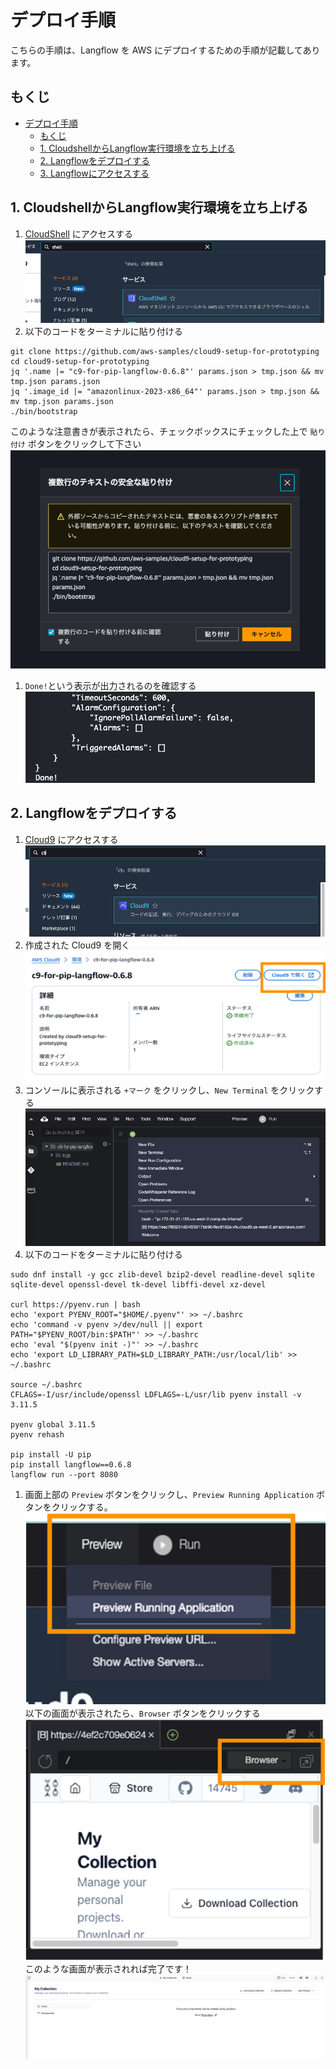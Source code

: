 # デプロイ手順

こちらの手順は、Langflow を AWS にデプロイするための手順が記載してあります。

## もくじ

- [デプロイ手順](#デプロイ手順)
  - [もくじ](#もくじ)
  - [1. CloudshellからLangflow実行環境を立ち上げる](#1-CloudshellからLangflow実行環境を立ち上げる)
  - [2. Langflowをデプロイする](#2-Langflowをデプロイする)
  - [3. Langflowにアクセスする](#3-Langflowにアクセスする)


## 1. CloudshellからLangflow実行環境を立ち上げる

1. [CloudShell](https://us-west-2.console.aws.amazon.com/cloudshell/home?region=us-west-2) にアクセスする
  ![CS1](./img/CS_1.png)  
1. 以下のコードをターミナルに貼り付ける
  ```
  git clone https://github.com/aws-samples/cloud9-setup-for-prototyping
  cd cloud9-setup-for-prototyping
  jq '.name |= "c9-for-pip-langflow-0.6.8"' params.json > tmp.json && mv tmp.json params.json
  jq '.image_id |= "amazonlinux-2023-x86_64"' params.json > tmp.json && mv tmp.json params.json
  ./bin/bootstrap
  ```
  このような注意書きが表示されたら、チェックボックスにチェックした上で ```貼り付け``` ボタンをクリックして下さい
  ![CS2](./img/CS_2.png)  
1. ```Done!```という表示が出力されるのを確認する
  ![CS3](./img/CS_3.png)

## 2. Langflowをデプロイする
1. [Cloud9](https://us-west-2.console.aws.amazon.com/cloud9control/home?region=us-west-2#/) にアクセスする
  ![C91](./img/C9_1.png)  
1. 作成された Cloud9 を開く
  ![C92](./img/C9_2.png)  
1. コンソールに表示される ```+マーク``` をクリックし、```New Terminal``` をクリックする
  ![C93](./img/C9_3.png)  
1. 以下のコードをターミナルに貼り付ける
  ```    
  sudo dnf install -y gcc zlib-devel bzip2-devel readline-devel sqlite sqlite-devel openssl-devel tk-devel libffi-devel xz-devel 

  curl https://pyenv.run | bash
  echo 'export PYENV_ROOT="$HOME/.pyenv"' >> ~/.bashrc
  echo 'command -v pyenv >/dev/null || export PATH="$PYENV_ROOT/bin:$PATH"' >> ~/.bashrc
  echo 'eval "$(pyenv init -)"' >> ~/.bashrc
  echo 'export LD_LIBRARY_PATH=$LD_LIBRARY_PATH:/usr/local/lib' >> ~/.bashrc

  source ~/.bashrc
  CFLAGS=-I/usr/include/openssl LDFLAGS=-L/usr/lib pyenv install -v 3.11.5

  pyenv global 3.11.5
  pyenv rehash

  pip install -U pip
  pip install langflow==0.6.8
  langflow run --port 8080
  ```
1. 画面上部の ```Preview``` ボタンをクリックし、```Preview Running Application``` ボタンをクリックする。
  ![C94](./img/C9_4.png)  
  以下の画面が表示されたら、```Browser``` ボタンをクリックする
  ![C95](./img/C9_5.png)  
  このような画面が表示されれば完了です！
  ![C96](./img/C9_6.png)  






